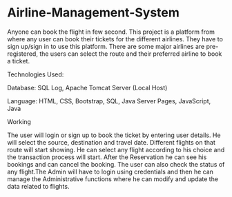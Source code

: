 # Airline-Management-System
Anyone can book the flight in few second.
This project is a platform from where any user can book their tickets for the different airlines. They have to sign up/sign in to use this platform. There are some major airlines are pre-registered, the users can select the route and their preferred airline to book a ticket.

Technologies Used:

Database: SQL Log, Apache Tomcat Server (Local Host)
 
Language: HTML, CSS, Bootstrap, SQL, Java Server Pages, JavaScript, Java

Working

The user will login or sign up to book the ticket by entering user details. He will select the source, destination and travel date. Different flights on that route will start showing. He can select any flight according to his choice and the transaction process will start. After the Reservation he can see his bookings and can cancel the booking. The user can also check the status of any flight.The Admin will have to login using credentials and then he can manage the Administrative functions where he can modify and update the data related to flights.

